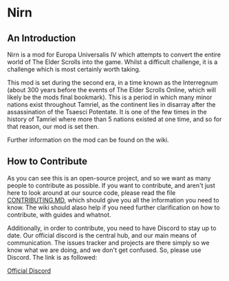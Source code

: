 # Nirn

## An Introduction
Nirn is a mod for Europa Universalis IV which attempts to convert the entire world of The Elder Scrolls into the game. Whilst a difficult challenge, it is a challenge which is most certainly worth taking.

This mod is set during the second era, in a time known as the Interregnum (about 300 years before the events of The Elder Scrolls Online, which will likely be the mods final bookmark). This is a period in which many minor nations exist throughout Tamriel, as the continent lies in disarray after the assassination of the Tsaesci Potentate. It is one of the few times in the history of Tamriel where more than 5 nations existed at one time, and so for that reason, our mod is set then.

Further information on the mod can be found on the wiki.

## How to Contribute
As you can see this is an open-source project, and so we want as many people to contribute as possible. If you want to contribute, and aren't just here to look around at our source code, please read the file [CONTRIBUTING.MD](CONTRIBUTING.MD), which should give you all the information you need to know. The wiki should alaso help if you need further clarification on how to contribute, with guides and whatnot.

Additionally, in order to contribute, you need to have Discord to stay up to date. Our official discord is the central hub, and our main means of communication. The issues tracker and projects are there simply so we know what we are doing, and we don't get confused. So, please use Discord. The link is as followed:

[Official Discord](https://discord.gg/G8YQH5k)
